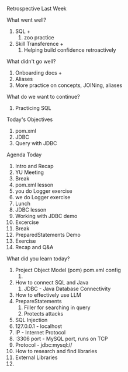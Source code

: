 Retrospective Last Week

What went well?

1. SQL +
   1. zoo practice
2. Skill Transference + 
   1. Helping build confidence retroactively


What didn't go well?

1. Onboarding docs + 
2. Aliases
3. More practice on concepts, JOINing, aliases


What do we want to continue?

1. Practicing SQL

Today's Objectives

1. pom.xml
2. JDBC
3. Query with JDBC

Agenda Today

1. Intro and Recap
2. YU Meeting
3. Break
4. pom.xml lesson
5. you do Logger exercise
6. we do Logger exercise
7. Lunch
8. JDBC lesson
9. Working with JDBC demo
10. Excercise
11. Break
12. PreparedStatements Demo
13. Exercise
14. Recap and Q&A

What did you learn today?

1. Project Object Model (pom) pom.xml config
   1. <dependencies> <dependency> </dependency> </dependencies>
2. How to connect SQL and Java
   1. JDBC - Java Database Connectivity
3. How to effectively use LLM
4. PrepareStatements
   1. Filler for searching in query
   2. Protects attacks
5. SQL Injection
6. 127.0.0.1 - localhost
7. IP - Internet Protocol
8. :3306 port - MySQL port, runs on TCP
9. Protocol - jdbc:mysql://
10. How to research and find libraries
11. External Libraries
12. 